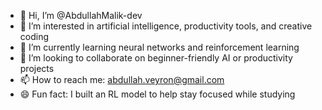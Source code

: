 - 👋 Hi, I’m @AbdullahMalik-dev
- 👀 I’m interested in artificial intelligence, productivity tools, and creative coding  
- 🌱 I’m currently learning neural networks and reinforcement learning  
- 🤝 I’m looking to collaborate on beginner-friendly AI or productivity projects  
- 📫 How to reach me: abdullah.veyron@gmail.com
- 😄 Fun fact: I built an RL model to help stay focused while studying

